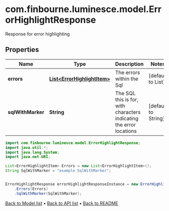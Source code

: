# com.finbourne.luminesce.model.ErrorHighlightResponse
Response for error highlighting

## Properties

Name | Type | Description | Notes
------------ | ------------- | ------------- | -------------
**errors** | [**List&lt;ErrorHighlightItem&gt;**](ErrorHighlightItem.md) | The errors within the Sql | [default to List<ErrorHighlightItem>]
**sqlWithMarker** | **String** | The SQL this is for, with characters indicating the error locations | [default to String]

```java
import com.finbourne.luminesce.model.ErrorHighlightResponse;
import java.util.*;
import java.lang.System;
import java.net.URI;

List<ErrorHighlightItem> Errors = new List<ErrorHighlightItem>();
String SqlWithMarker = "example SqlWithMarker";


ErrorHighlightResponse errorHighlightResponseInstance = new ErrorHighlightResponse()
    .Errors(Errors)
    .SqlWithMarker(SqlWithMarker);
```


[Back to Model list](../README.md#documentation-for-models) &#8226; [Back to API list](../README.md#documentation-for-api-endpoints) &#8226; [Back to README](../README.md)
